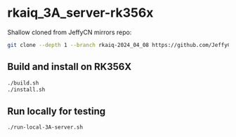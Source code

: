 # rkaiq_3A_server-rk356x

Shallow cloned from JeffyCN mirrors repo:

```sh
git clone --depth 1 --branch rkaiq-2024_04_08 https://github.com/JeffyCN/mirrors
```

## Build and install on RK356X

```sh
./build.sh
./install.sh
```

## Run locally for testing

```sh
./run-local-3A-server.sh
```
